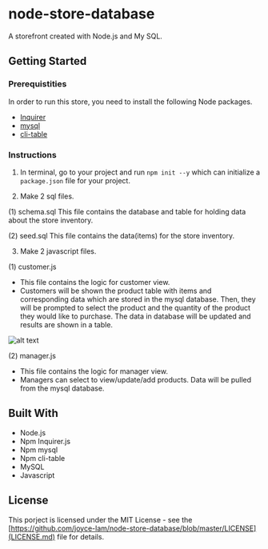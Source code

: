 # node-store-database
A storefront created with Node.js and My SQL.

## Getting Started
### Prerequistities
In order to run this store, you need to install the following Node packages.
* [Inquirer](https://www.npmjs.com/package/inquirer)
* [mysql](https://www.npmjs.com/package/mysql)
* [cli-table](https://www.npmjs.com/package/cli-table)

### Instructions
1. In terminal, go to your project and run `npm init --y` which can initialize a `package.json` file for your project.

2. Make 2 sql files.

(1) schema.sql
This file contains the database and table for holding data about the store inventory.

(2) seed.sql
This file contains the data(items) for the store inventory.

3. Make 2 javascript files.

(1) customer.js
* This file contains the logic for customer view.
* Customers will be shown the product table with items and corresponding data which are stored in the mysql database. Then, they will be prompted to select the product and the quantity of the product they would like to purchase. The data in database will be updated and results are shown in a table.

![alt text](https://github.com/joyce-lam/node-store-database/blob/master/assets/customer.gif)


(2) manager.js
* This file contains the logic for manager view.
* Managers can select to view/update/add products. Data will be pulled from the mysql database.

## Built With
* Node.js
* Npm Inquirer.js
* Npm mysql
* Npm cli-table
* MySQL 
* Javascript

## License
This porject is licensed under the MIT License - see the [https://github.com/joyce-lam/node-store-database/blob/master/LICENSE](LICENSE.md) file for details.
